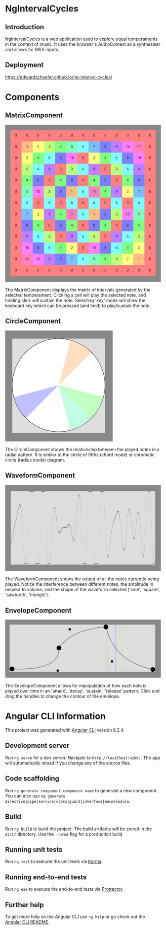 # NgIntervalCycles

## Introduction

NgIntervalCycles is a web application used to explore equal temperaments in the context of music. It uses the browser's AudioContext as a synthesiser and allows for MIDI inputs.

## Deployment

https://edwardschaefer.github.io/ng-interval-cycles/

# Components

## MatrixComponent

![MatrixComponent](/src/assets/matrix.jpg?raw=true)

The MatrixComponent displays the matrix of intervals generated by the selected temperament. Clicking a cell will play the selected note, and holding click will sustain the note. Selecting 'key' mode will show the keyboard key which can be pressed (and held) to play/sustain the note.

## CircleComponent

![CircleComponent](/src/assets/circle.jpg?raw=true)

The CircleComponent shows the relationship between the played notes in a radial pattern. It is similar to the circle of fifths (chord mode) or chromatic circle (radius mode) diagram.

## WaveformComponent

![WaveformComponent](/src/assets/waveform.jpg?raw=true)

The WaveformComponent shows the output of all the notes currently being played. Notice the interference between different notes, the amplitude in respect to volume, and the shape of the waveform selected ('sine', 'square', 'sawtooth', 'triangle').

## EnvelopeComponent

![EnvelopeComponent](/src/assets/envelope.jpg?raw=true)

The EnvelopeComponent allows for manipulation of how each note is played over time in an 'attack', 'decay', 'sustain', 'release' pattern. Click and drag the handles to change the contour of the envelope.


# Angular CLI Information

This project was generated with [Angular CLI](https://github.com/angular/angular-cli) version 8.3.4.

## Development server

Run `ng serve` for a dev server. Navigate to `http://localhost:4200/`. The app will automatically reload if you change any of the source files.

## Code scaffolding

Run `ng generate component component-name` to generate a new component. You can also use `ng generate directive|pipe|service|class|guard|interface|enum|module`.

## Build

Run `ng build` to build the project. The build artifacts will be stored in the `dist/` directory. Use the `--prod` flag for a production build.

## Running unit tests

Run `ng test` to execute the unit tests via [Karma](https://karma-runner.github.io).

## Running end-to-end tests

Run `ng e2e` to execute the end-to-end tests via [Protractor](http://www.protractortest.org/).

## Further help

To get more help on the Angular CLI use `ng help` or go check out the [Angular CLI README](https://github.com/angular/angular-cli/blob/master/README.md).
